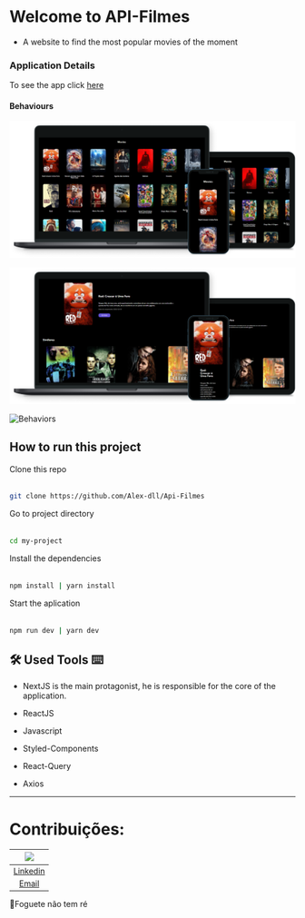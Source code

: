 
# Welcome to API-Filmes



- A website to find the most popular movies of the moment



### Application Details



To see the app click [here](https://api-filmes-seven.vercel.app/)



#### Behaviours



![Mockup 1](https://github.com/Alex-dll/Api-Filmes/blob/master/public/Mockup%202.png?raw=true)



![Mockup 2](https://github.com/Alex-dll/Api-Filmes/blob/master/public/Mockup%201.png?raw=true)



![Behaviors](https://github.com/Alex-dll/Api-Filmes/blob/master/public/Behaviours.gif?raw=true)



## How to run this project


Clone this repo

```bash

git clone https://github.com/Alex-dll/Api-Filmes

```

Go to project directory

```bash

cd my-project

```

Install the dependencies

```bash

npm install | yarn install

```

Start the aplication

```bash

npm run dev | yarn dev

```

## 🛠 Used Tools ⌨


- NextJS is the main protagonist, he is responsible for the core of the application.

- ReactJS

- Javascript

- Styled-Components

- React-Query

- Axios

---
# Contribuições:

| [<img src="https://avatars.githubusercontent.com/u/79429654?v=4" width="75px;"/>](https://github.com/giovanifranz) |
| :-: |
|[Linkedin](https://www.linkedin.com/in/giovanifranz)|
|[Email](mailto:giovanifranz151@gmail.com)|



🚀Foguete não tem ré
